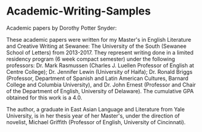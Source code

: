 # Academic-Writing-Samples
Academic papers by Dorothy Potter Snyder:

These academic papers were written for my Master's in English Literature and Creative Writing at Sewanee: The University of the South (Sewanee School of Letters) from 2013-2017. They represent writing done in a limited residency program (6 week compact semester) under the following professors: Dr. Mark Rasmussen (Charles J. Luellen Professor of English at Centre College); Dr. Jennifer Lewin (University of Haifa); Dr. Ronald Briggs (Professor, Department of Spanish and Latin American Cultures, Barnard College and Columbia University), and Dr. John Ernest (Professor and Chair of the Department of English, University of Delaware). The cumulative GPA obtained for this work is a 4.0. 

The author, a graduate in East Asian Language and Literature from Yale University, is in her thesis year of her Master's, under the direction of novelist, Michael Griffith (Professor of English, University of Cincinnati).
